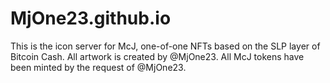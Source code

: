 # MjOne23.github.io
 
This is the icon server for McJ, one-of-one NFTs based on the SLP layer of Bitcoin Cash. 
All artwork is created by @MjOne23. All McJ tokens have been minted by the request of  @MjOne23.
